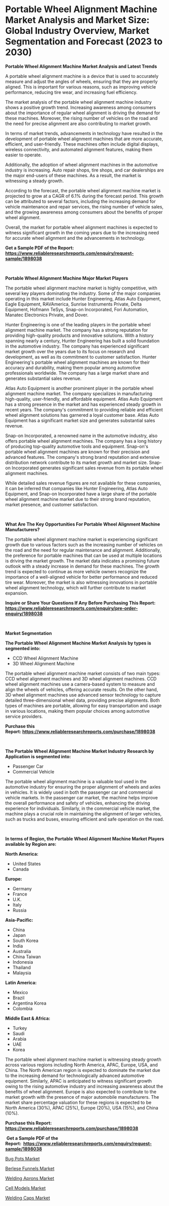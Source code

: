 <p><h1>Portable Wheel Alignment Machine Market Analysis and Market Size: Global Industry Overview, Market Segmentation and Forecast (2023 to 2030)</h1></p><p><strong>Portable Wheel Alignment Machine Market Analysis and Latest Trends</strong></p>
<p><p>A portable wheel alignment machine is a device that is used to accurately measure and adjust the angles of wheels, ensuring that they are properly aligned. This is important for various reasons, such as improving vehicle performance, reducing tire wear, and increasing fuel efficiency.</p><p>The market analysis of the portable wheel alignment machine industry shows a positive growth trend. Increasing awareness among consumers about the importance of regular wheel alignment is driving the demand for these machines. Moreover, the rising number of vehicles on the road and the need for precise alignment are also contributing to market growth.</p><p>In terms of market trends, advancements in technology have resulted in the development of portable wheel alignment machines that are more accurate, efficient, and user-friendly. These machines often include digital displays, wireless connectivity, and automated alignment features, making them easier to operate.</p><p>Additionally, the adoption of wheel alignment machines in the automotive industry is increasing. Auto repair shops, tire shops, and car dealerships are the major end-users of these machines. As a result, the market is witnessing a steady growth.</p><p>According to the forecast, the portable wheel alignment machine market is projected to grow at a CAGR of 6.1% during the forecast period. This growth can be attributed to several factors, including the increasing demand for vehicle maintenance and repair services, the rising number of vehicle sales, and the growing awareness among consumers about the benefits of proper wheel alignment.</p><p>Overall, the market for portable wheel alignment machines is expected to witness significant growth in the coming years due to the increasing need for accurate wheel alignment and the advancements in technology.</p></p>
<p><strong>Get a Sample PDF of the Report:&nbsp; <a href="https://www.reliableresearchreports.com/enquiry/request-sample/1898038">https://www.reliableresearchreports.com/enquiry/request-sample/1898038</a></strong></p>
<p>&nbsp;</p>
<p><strong>Portable Wheel Alignment Machine Major Market Players</strong></p>
<p><p>The portable wheel alignment machine market is highly competitive, with several key players dominating the industry. Some of the major companies operating in this market include Hunter Engineering, Atlas Auto Equipment, Eagle Equipment, RAVAmerica, Sunrise Instruments Private, Delta Equipment, Hofmann TeSys, Snap-on Incorporated, Fori Automation, Manatec Electronics Private, and Dover.</p><p>Hunter Engineering is one of the leading players in the portable wheel alignment machine market. The company has a strong reputation for providing high-quality products and innovative solutions. With a history spanning nearly a century, Hunter Engineering has built a solid foundation in the automotive industry. The company has experienced significant market growth over the years due to its focus on research and development, as well as its commitment to customer satisfaction. Hunter Engineering's portable wheel alignment machines are known for their accuracy and durability, making them popular among automotive professionals worldwide. The company has a large market share and generates substantial sales revenue.</p><p>Atlas Auto Equipment is another prominent player in the portable wheel alignment machine market. The company specializes in manufacturing high-quality, user-friendly, and affordable equipment. Atlas Auto Equipment has a strong presence in the market and has experienced steady growth in recent years. The company's commitment to providing reliable and efficient wheel alignment solutions has garnered a loyal customer base. Atlas Auto Equipment has a significant market size and generates substantial sales revenue.</p><p>Snap-on Incorporated, a renowned name in the automotive industry, also offers portable wheel alignment machines. The company has a long history of producing top-quality automotive tools and equipment. Snap-on's portable wheel alignment machines are known for their precision and advanced features. The company's strong brand reputation and extensive distribution network contribute to its market growth and market size. Snap-on Incorporated generates significant sales revenue from its portable wheel alignment machines.</p><p>While detailed sales revenue figures are not available for these companies, it can be inferred that companies like Hunter Engineering, Atlas Auto Equipment, and Snap-on Incorporated have a large share of the portable wheel alignment machine market due to their strong brand reputation, market presence, and customer satisfaction.</p></p>
<p>&nbsp;</p>
<p><strong>What Are The Key Opportunities For Portable Wheel Alignment Machine Manufacturers?</strong></p>
<p><p>The portable wheel alignment machine market is experiencing significant growth due to various factors such as the increasing number of vehicles on the road and the need for regular maintenance and alignment. Additionally, the preference for portable machines that can be used at multiple locations is driving the market growth. The market data indicates a promising future outlook with a steady increase in demand for these machines. The growth trend is expected to continue as more vehicle owners recognize the importance of a well-aligned vehicle for better performance and reduced tire wear. Moreover, the market is also witnessing innovations in portable wheel alignment technology, which will further contribute to market expansion.</p></p>
<p><strong>Inquire or Share Your Questions If Any Before Purchasing This Report: <a href="https://www.reliableresearchreports.com/enquiry/pre-order-enquiry/1898038">https://www.reliableresearchreports.com/enquiry/pre-order-enquiry/1898038</a></strong></p>
<p>&nbsp;</p>
<p><strong>Market Segmentation</strong></p>
<p><strong>The Portable Wheel Alignment Machine Market Analysis by types is segmented into:</strong></p>
<p><ul><li>CCD Wheel Alignment Machine</li><li>3D Wheel Alignment Machine</li></ul></p>
<p><p>The portable wheel alignment machine market consists of two main types: CCD wheel alignment machines and 3D wheel alignment machines. CCD wheel alignment machines use a camera-based system to measure and align the wheels of vehicles, offering accurate results. On the other hand, 3D wheel alignment machines use advanced sensor technology to capture detailed three-dimensional wheel data, providing precise alignments. Both types of machines are portable, allowing for easy transportation and usage in various locations, making them popular choices among automotive service providers.</p></p>
<p><strong>Purchase this Report:&nbsp;<a href="https://www.reliableresearchreports.com/purchase/1898038">https://www.reliableresearchreports.com/purchase/1898038</a></strong></p>
<p>&nbsp;</p>
<p><strong>The Portable Wheel Alignment Machine Market Industry Research by Application is segmented into:</strong></p>
<p><ul><li>Passenger Car</li><li>Commercial Vehicle</li></ul></p>
<p><p>The portable wheel alignment machine is a valuable tool used in the automotive industry for ensuring the proper alignment of wheels and axles in vehicles. It is widely used in both the passenger car and commercial vehicle markets. In the passenger car market, the machine helps improve the overall performance and safety of vehicles, enhancing the driving experience for individuals. Similarly, in the commercial vehicle market, the machine plays a crucial role in maintaining the alignment of larger vehicles, such as trucks and buses, ensuring efficient and safe operation on the road.</p></p>
<p>&nbsp;</p>
<p><strong>In terms of Region, the Portable Wheel Alignment Machine Market Players available by Region are:</strong></p>
<p>
    <p> <strong> North America: </strong>
        <ul>
            <li>United States</li>
            <li>Canada</li>
        </ul>
        </p> 
    <p> <strong> Europe: </strong>
        <ul>
            <li>Germany</li>
            <li>France</li>
            <li>U.K.</li>
            <li>Italy</li>
            <li>Russia</li>
        </ul>
        </p> 
    <p> <strong> Asia-Pacific: </strong>
        <ul>
            <li>China</li>
            <li>Japan</li>
            <li>South Korea</li>
            <li>India</li>
            <li>Australia</li>
            <li>China Taiwan</li>
            <li>Indonesia</li>
            <li>Thailand</li>
            <li>Malaysia</li>
        </ul>
        </p> 
    <p> <strong> Latin America: </strong>
        <ul>
            <li>Mexico</li>
            <li>Brazil</li>
            <li>Argentina Korea</li>
            <li>Colombia</li>
        </ul>
        </p> 
    <p> <strong> Middle East & Africa: </strong>
        <ul>
            <li>Turkey</li>
            <li>Saudi</li>
            <li>Arabia</li>
            <li>UAE</li>
            <li>Korea</li>
        </ul>
    </p>
    </p>
<p><p>The portable wheel alignment machine market is witnessing steady growth across various regions including North America, APAC, Europe, USA, and China. The North American region is expected to dominate the market due to the increasing demand for technologically advanced automotive equipment. Similarly, APAC is anticipated to witness significant growth owing to the rising automotive industry and increasing awareness about the benefits of wheel alignment. Europe is also expected to contribute to the market growth with the presence of major automobile manufacturers. The market share percentage valuation for these regions is expected to be North America (30%), APAC (25%), Europe (20%), USA (15%), and China (10%).</p></p>
<p><strong>Purchase this Report: <a href="https://www.reliableresearchreports.com/purchase/1898038">https://www.reliableresearchreports.com/purchase/1898038</a></strong></p>
<p>&nbsp;<strong>Get a Sample PDF of the Report:&nbsp;&nbsp;<a href="https://www.reliableresearchreports.com/enquiry/request-sample/1898038">https://www.reliableresearchreports.com/enquiry/request-sample/1898038</a></strong></p>
<p><strong></strong></p>
<p><p><a href="https://medium.com/@deannakling2927/bug-pots-market-insight-market-trends-growth-forecasted-from-2023-to-2030-076a3f01594c">Bug Pots Market</a></p><p><a href="https://medium.com/@minnieebert2827/berlese-funnels-market-the-key-to-successful-business-strategy-forecast-till-2030-cc91df7ab86d">Berlese Funnels Market</a></p><p><a href="https://medium.com/@caleighhane2777/welding-aprons-market-analysis-its-cagr-market-segmentation-and-global-industry-overview-568cbb904fa9">Welding Aprons Market</a></p><p><a href="https://medium.com/@dioncollins8227/cell-models-market-comprehensive-assessment-by-type-application-and-geography-f205c99d13d9">Cell Models Market</a></p><p><a href="https://medium.com/@irwingibson727/welding-caps-market-analysis-its-cagr-market-segmentation-and-global-industry-overview-5321fbbaf2be">Welding Caps Market</a></p></p>